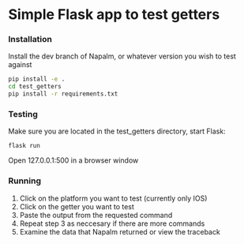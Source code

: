 # Simple Flask app to test getters


### Installation
Install the dev branch of Napalm, or whatever version you wish to test against

```bash
pip install -e .
cd test_getters
pip install -r requirements.txt
```

### Testing

Make sure you are located in the test_getters directory, start Flask:

```
flask run
```

Open 127.0.0.1:500 in a browser window

### Running

1. Click on the platform you want to test (currently only IOS)
2. Click on the getter you want to test
3. Paste the output from the requested command
4. Repeat step 3 as neccesary if there are more commands
5. Examine the data that Napalm returned or view the traceback

